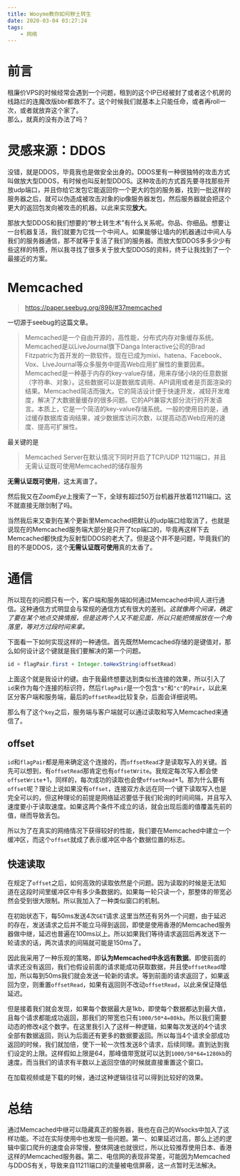 ```yaml
---
title: Wooyme教你如何秽土转生
date: 2020-03-04 03:27:24
tags:
    - 网络
---
```


# 前言

租廉价VPS的时候经常会遇到一个问题，租到的这个IP已经被封了或者这个机房的线路烂的连魔改版bbr都救不了。这个时候我们就基本上只能任命，或者再roll一次，或者就放弃这个家了。  
那么，就真的没有办法了吗？

# 灵感来源：DDOS
没错，就是DDOS，毕竟我也是做安全出身的。DDOS里有一种很独特的攻击方式叫做放大型DDOS，有时候也叫反射型DDOS。这种攻击的方式首先要寻找那些开放udp端口，并且你给它发包它能返回你一个更大的包的服务器，找到一批这样的服务器之后，就可以伪造成被攻击对象的ip像服务器发包，然后服务器就会把这个更大的返回包发向被攻击的机器。以此来实现**放大**。

那放大型DDOS和我们想要的“秽土转生术”有什么关系呢。你品、你细品。想要让一台机器复活，我们就要为它找一个中间人。如果能够让墙内的机器通过中间人与我们的服务器通信，那不就等于复活了我们的服务器。而放大型DDOS多多少少有些这样的特质，所以我寻找了很多关于放大型DDOS的资料，终于让我找到了一个最接近的方案。

# Memcached
> https://paper.seebug.org/898/#37memcached

一切源于seebug的这篇文章。
>Memcached是一个自由开源的，高性能，分布式内存对象缓存系统。Memcached是以LiveJournal旗下Danga Interactive公司的Brad Fitzpatric为首开发的一款软件。现在已成为mixi、hatena、Facebook、Vox、LiveJournal等众多服务中提高Web应用扩展性的重要因素。Memcached是一种基于内存的key-value存储，用来存储小块的任意数据（字符串、对象）。这些数据可以是数据库调用、API调用或者是页面渲染的结果。Memcached简洁而强大。它的简洁设计便于快速开发，减轻开发难度，解决了大数据量缓存的很多问题。它的API兼容大部分流行的开发语言。本质上，它是一个简洁的key-value存储系统。一般的使用目的是，通过缓存数据库查询结果，减少数据库访问次数，以提高动态Web应用的速度、提高可扩展性。

最关键的是
>Memcached Server在默认情况下同时开启了TCP/UDP 11211端口，并且无需认证既可使用Memcached的储存服务

**无需认证既可使用**，这太离谱了。

然后我又在*ZoomEye*上搜索了一下，全球有超过50万台机器开放着11211端口。这不就直接无限剑制了吗。

当然我后来又查到在某个更新里Memcached把默认的udp端口给取消了，也就是说现在的Memcached服务端大部分是只开了tcp端口的，毕竟再这样下去Memcached都快成为反射型DDOS的老大了。但是这个并不是问题，毕竟我们的目的不是DDOS，这个**无需认证既可使用**真的太香了。

# 通信
所以现在的问题只有一个，客户端和服务端如何通过Memcached中间人进行通信。这种通信方式明显会与常规的通信方式有很大的差别。*这就像两个间谍，确定了要在某个地点交换情报，但是这两个人又不能见面，所以只能把情报放在一个角落里，等对方过段时间来拿。*

下面看一下如何实现这样的一种通信。首先既然Memcached存储的是键值对，那么如何设计这个键就是我们要解决的第一个问题。
```Java
id + flagPair.first + Integer.toHexString(offsetRead)
```
上面这个就是我设计的键。由于我最终想要达到类似长连接的效果，所以引入了`id`来作为每个连接的标识符，然后`flagPair`是一个包含`"s"`和`"c"`的`Pair`，以此来区分客户端和服务端，最后的`offsetRead`比较复杂，后面会详细说明。

那么有了这个`key`之后，服务端与客户端就可以通过读取和写入Memcached来通信了。

## offset
`id`和`flagPair`都是用来确定这个连接的，而`offsetRead`才是读取写入的关键。首先可以想到，有`offsetRead`那肯定也有`offsetWrite`。我规定每次写入都会使`offsetWrite`+1，同样的，每次成功的读取也会使`offsetRead`+1。那为什么要有`offset`呢？理论上说如果没有`offset`，连接双方永远在同一个键下读取写入也是完全可以的，但这种理论的前提是网络延迟要低于我们轮询的时间间隔，并且写入速度要小于读取速度。如果这两个条件不成立的话，就会出现后面的值覆盖先前的值，继而导致丢包。

所以为了在真实的网络情况下获得较好的性能，我们要在Memcached中建立一个缓冲区，而这个`offset`就成了表示缓冲区中各个数据位置的标志。

## 快速读取
在规定了`offset`之后，如何高效的读取依然是个问题。因为读取的时候是无法知道在这段时间里缓冲区中有多少条数据的。如果每一轮只读一个，那整体的带宽必然会受到很大限制。所以我加入了一种类似窗口的机制。

在初始状态下，每50ms发送4次`GET`请求.这里当然还有另外一个问题，由于延迟的存在，发送请求之后并不能立马得到返回，即使是使用香港的Memcached服务器做中继，延迟也普遍在100ms以上。所以如果我们等待请求返回后再发送下一轮请求的话，两次请求的间隔就可能是150ms了。

因此我采用了一种乐观的策略，即**认为Memcached中永远有数据**。即使前面的请求还没有返回，我们也假设前面的请求能成功获取数据，并且使`offsetRead`增加，所以每到50ms我们就会发送一轮新的请求。等到前面的请求返回了，如果返回为空，则重置`offsetRead`，如果有返回则不改动`offsetRead`，以此来保证降低延迟。

但是接着我们就会发现，如果每个数据最大是1kb，即使每个数据都达到最大值，且每个请求都能成功返回，那我们的带宽也只有`1000/50*4=80kb`。所以我们需要动态的修改`4`这个数字。在这里我引入了这样一种逻辑，如果每次发送的4个请求全部有数据返回，则认为后面还有更多的数据要返回。所以每当4个请求全部成功返回的时候，我们就加倍，使下一轮一次性发送8个请求，后续同理。直到达到我们设定的上限。这样假如上限是64，那峰值带宽就可以达到`1000/50*64=1280kb`的速度。而当我们的请求有半数以上返回空值的时候就直接重置这个窗口。

在加载视频或是下载的时候，通过这种逻辑往往可以得到比较好的效果。

# 总结
通过Memcached中继可以隐藏真正的服务器，我也在自己的Wsocks中加入了这样功能。不过在实际使用中也发现一些问题。第一、如果延迟过高，那么上述的逻辑中窗口爬升的速度会非常慢，整体网速也就很烂，所以比较推荐使用日本、香港这样的Memcached服务器。第二、电信网的表现非常差，可能因为Memcached与DDOS有关，导致来自11211端口的流量被电信屏蔽，这一点暂时无法解决。